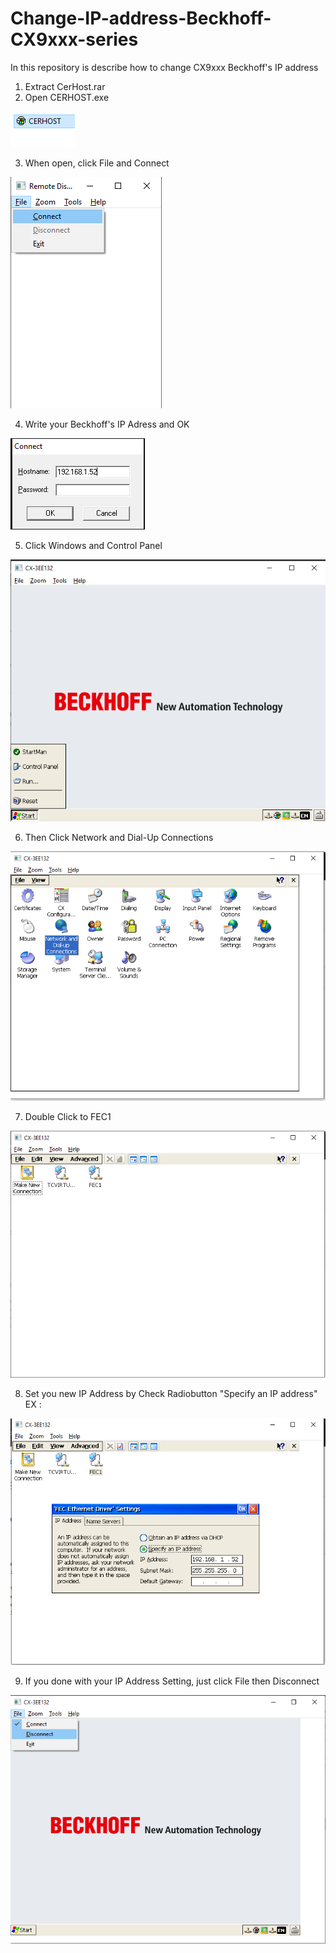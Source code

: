 # Change-IP-address-Beckhoff-CX9xxx-series
In this repository is describe how to change CX9xxx Beckhoff's IP address

1) Extract CerHost.rar
2) Open CERHOST.exe

<img src=/img/img1.PNG></img>

3) When open, click File and Connect

<img src=/img/img3.png></img>

4) Write your Beckhoff's IP Adress and OK

<img src=/img/img5.PNG></img>

5) Click Windows and Control Panel

<img src=/img/img8.PNG></img>

6) Then Click Network and Dial-Up Connections

<img src=/img/img9.PNG></img>

7) Double Click to FEC1

<img src=/img/img10.PNG></img>

8) Set you new IP Address by Check Radiobutton "Specify an IP address"
	EX :

<img src=/img/img11.PNG></img>

9) If you done with your IP Address Setting, just click File then Disconnect

<img src=/img/img12.png></img>

